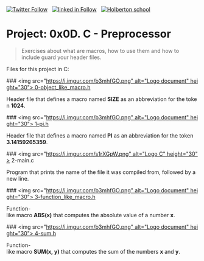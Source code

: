  [![Twitter Follow](https://img.shields.io/twitter/follow/jepez90?label=Follow%20me&style=social)](https://twitter.com/Jepez90) &nbsp; [![linked in Follow](https://img.shields.io/badge/LinkedIn-Follow-blue)](https://www.linkedin.com/in/jerson-p%C3%A9rez-010059a4/) &nbsp; [![Holberton school](https://img.shields.io/badge/Holberton_School-red)](https://twitter.com/HolbertonCOL)

# Project: 0x0D. C - Preprocessor

> Exercises about what are macros, how to use them and how to include guard your header files.

Files for this project in C:

### <img src="https://i.imgur.com/b3mhfGO.png" alt="Logo document" height="30"> 0-object_like_macro.h

Header file that defines a macro named **SIZE** as an abbreviation for the token **1024**.

### <img src="https://i.imgur.com/b3mhfGO.png" alt="Logo document" height="30"> 1-pi.h

Header file that defines a macro named **PI** as an abbreviation for the token **3.14159265359**.

### <img src="https://i.imgur.com/s1rXGpW.png" alt="Logo C" height="30"> 2-main.c

Program that prints the name of the file it was compiled from, followed by a new line.

### <img src="https://i.imgur.com/b3mhfGO.png" alt="Logo document" height="30"> 3-function_like_macro.h

Function-like macro **ABS(x)** that computes the absolute value of a number **x**.

### <img src="https://i.imgur.com/b3mhfGO.png" alt="Logo document" height="30"> 4-sum.h

Function-like macro **SUM(x, y)** that computes the sum of the numbers **x** and **y**.
